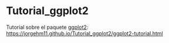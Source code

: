 # **Tutorial_ggplot2**
Tutorial sobre el paquete [ggplot2](https://github.com/tidyverse/ggplot2): https://jorgehm11.github.io/Tutorial_ggplot2/ggplot2-tutorial.html
